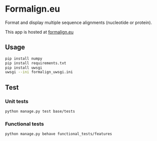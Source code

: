 # Formalign.eu
Format and display multiple sequence alignments (nucleotide or protein).

This app is hosted at [formalign.eu](https://formalign.eu)

## Usage
```bash
pip install numpy
pip install requirements.txt
pip install uwsgi
uwsgi --ini formalign_uwsgi.ini
```

## Test
### Unit tests
```bash
python manage.py test base/tests
```

### Functional tests
```bash
python manage.py behave functional_tests/features
```
